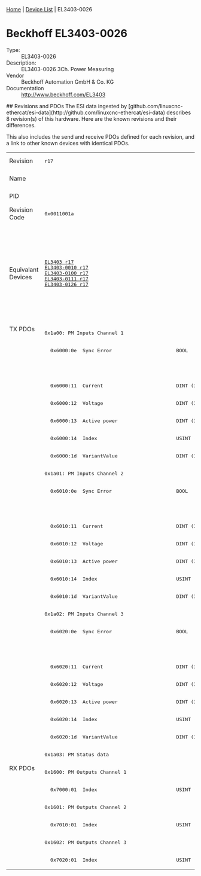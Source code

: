 <div class="nav"><a href="/esi-data">Home</a> | <a href="/esi-data/devices">Device List</a> | EL3403-0026</div>

#  Beckhoff EL3403-0026

<dl>
  <dt>Type:</dt><dd>EL3403-0026</dd>
  <dt>Description:</dt><dd>EL3403-0026 3Ch. Power Measuring</dd>
  <dt>Vendor</dt><dd>Beckhoff Automation GmbH & Co. KG</dd>
  <dt>Documentation</dt><dd><a href="http://www.beckhoff.com/EL3403">http://www.beckhoff.com/EL3403</a></dd>
</dl>
## Revisions and PDOs
The ESI data ingested by [github.com/linuxcnc-ethercat/esi-data](http://github.com/linuxcnc-ethercat/esi-data) describes 8 revision(s) of this hardware.  Here are the known revisions and their differences.

This also includes the send and receive PDOs defined for each revision, and a link to other known devices with identical PDOs.

<table>
<tr >
<td class="first">Revision</td>
<td ><pre>r17</pre></td>
<td ><pre>r18</pre></td>
<td ><pre>r19</pre></td>
<td ><pre>r20</pre></td>
<td ><pre>r21</pre></td>
<td ><pre>r22</pre></td>
<td ><pre>r23</pre></td>
<td ><pre>r24</pre></td>
</tr>
<tr >
<td class="first">Name</td>
<td  colspan=8 align="center"><pre>EL3403-0026 3Ch. Power Measuring</pre></td>
</tr>
<tr >
<td class="first">PID</td>
<td  colspan=8 align="center"><pre>0x0d4b3052</pre></td>
</tr>
<tr >
<td class="first">Revision Code</td>
<td ><pre>0x0011001a</pre></td>
<td ><pre>0x0012001a</pre></td>
<td ><pre>0x0013001a</pre></td>
<td ><pre>0x0014001a</pre></td>
<td ><pre>0x0015001a</pre></td>
<td ><pre>0x0016001a</pre></td>
<td ><pre>0x0017001a</pre></td>
<td ><pre>0x0018001a</pre></td>
</tr>
<tr >
<td class="first">Equivalant Devices</td>
<td ><pre><a href="EL3403">EL3403 r17</a><br/><a href="EL3403-0010">EL3403-0010 r17</a><br/><a href="EL3403-0100">EL3403-0100 r17</a><br/><a href="EL3403-0111">EL3403-0111 r17</a><br/><a href="EL3403-0126">EL3403-0126 r17</a></pre></td>
<td ><pre><a href="EL3403">EL3403 r18</a><br/><a href="EL3403-0010">EL3403-0010 r18</a><br/><a href="EL3403-0100">EL3403-0100 r18</a><br/><a href="EL3403-0111">EL3403-0111 r18</a><br/><a href="EL3403-0126">EL3403-0126 r18</a></pre></td>
<td  colspan=3 align="center"><pre><a href="EL3403">EL3403 r19</a><br/><a href="EL3403">EL3403 r20</a><br/><a href="EL3403">EL3403 r21</a><br/><a href="EL3403-0010">EL3403-0010 r19</a><br/><a href="EL3403-0010">EL3403-0010 r20</a><br/><a href="EL3403-0010">EL3403-0010 r21</a><br/><a href="EL3403-0100">EL3403-0100 r19</a><br/><a href="EL3403-0100">EL3403-0100 r20</a><br/><a href="EL3403-0100">EL3403-0100 r21</a><br/><a href="EL3403-0111">EL3403-0111 r19</a><br/><a href="EL3403-0111">EL3403-0111 r20</a><br/><a href="EL3403-0111">EL3403-0111 r21</a><br/><a href="EL3403-0126">EL3403-0126 r19</a><br/><a href="EL3403-0126">EL3403-0126 r20</a><br/><a href="EL3403-0126">EL3403-0126 r21</a></pre></td>
<td  colspan=3 align="center"><pre><a href="EL3403">EL3403 r22</a><br/><a href="EL3403">EL3403 r23</a><br/><a href="EL3403-0010">EL3403-0010 r22</a><br/><a href="EL3403-0010">EL3403-0010 r23</a><br/><a href="EL3403-0010">EL3403-0010 r24</a><br/><a href="EL3403-0100">EL3403-0100 r22</a><br/><a href="EL3403-0100">EL3403-0100 r23</a><br/><a href="EL3403-0100">EL3403-0100 r24</a><br/><a href="EL3403-0111">EL3403-0111 r22</a><br/><a href="EL3403-0111">EL3403-0111 r23</a><br/><a href="EL3403-0111">EL3403-0111 r24</a><br/><a href="EL3403-0126">EL3403-0126 r22</a><br/><a href="EL3403-0126">EL3403-0126 r23</a><br/><a href="EL3403-0126">EL3403-0126 r24</a><br/><a href="EL3403-0333">EL3403-0333 r23</a><br/><a href="EL3403-0333">EL3403-0333 r24</a></pre></td>
</tr>
<tr class="txpdo pdosection">
<td class="first" rowspan=25 valign=top>TX PDOs</td>
<td colspan=8 align="left"><pre>0x1a00: PM Inputs Channel 1</pre></td>
<td></td>
</tr>
<tr class="txpdo">
<td  colspan=5 align="left"><pre>  0x6000:0e  Sync Error                      BOOL</pre></td>
<td  colspan=3 align="left"></td>
</tr>
<tr class="txpdo">
<td  colspan=5 align="left"></td>
<td  colspan=3 align="left"><pre>  0x6000:10  TxPDO Toggle                    BOOL</pre></td>
</tr>
<tr class="txpdo">
<td  colspan=8 align="left"><pre>  0x6000:11  Current                         DINT (32 bits)</pre></td>
</tr>
<tr class="txpdo">
<td  colspan=8 align="left"><pre>  0x6000:12  Voltage                         DINT (32 bits)</pre></td>
</tr>
<tr class="txpdo">
<td  colspan=8 align="left"><pre>  0x6000:13  Active power                    DINT (32 bits)</pre></td>
</tr>
<tr class="txpdo">
<td  colspan=8 align="left"><pre>  0x6000:14  Index                           USINT (8 bits)</pre></td>
</tr>
<tr class="txpdo">
<td ><pre>  0x6000:1d  VariantValue                    DINT (32 bits)</pre></td>
<td  colspan=7 align="left"><pre>  0x6000:1d  Variant value                   DINT (32 bits)</pre></td>
</tr>
<tr class="txpdo pdosection">
<td  colspan=8 align="left"><pre>0x1a01: PM Inputs Channel 2</pre></td>
</tr>
<tr class="txpdo">
<td  colspan=5 align="left"><pre>  0x6010:0e  Sync Error                      BOOL</pre></td>
<td  colspan=3 align="left"></td>
</tr>
<tr class="txpdo">
<td  colspan=5 align="left"></td>
<td  colspan=3 align="left"><pre>  0x6010:10  TxPDO Toggle                    BOOL</pre></td>
</tr>
<tr class="txpdo">
<td  colspan=8 align="left"><pre>  0x6010:11  Current                         DINT (32 bits)</pre></td>
</tr>
<tr class="txpdo">
<td  colspan=8 align="left"><pre>  0x6010:12  Voltage                         DINT (32 bits)</pre></td>
</tr>
<tr class="txpdo">
<td  colspan=8 align="left"><pre>  0x6010:13  Active power                    DINT (32 bits)</pre></td>
</tr>
<tr class="txpdo">
<td  colspan=8 align="left"><pre>  0x6010:14  Index                           USINT (8 bits)</pre></td>
</tr>
<tr class="txpdo">
<td ><pre>  0x6010:1d  VariantValue                    DINT (32 bits)</pre></td>
<td  colspan=7 align="left"><pre>  0x6010:1d  Variant value                   DINT (32 bits)</pre></td>
</tr>
<tr class="txpdo pdosection">
<td  colspan=8 align="left"><pre>0x1a02: PM Inputs Channel 3</pre></td>
</tr>
<tr class="txpdo">
<td  colspan=5 align="left"><pre>  0x6020:0e  Sync Error                      BOOL</pre></td>
<td  colspan=3 align="left"></td>
</tr>
<tr class="txpdo">
<td  colspan=5 align="left"></td>
<td  colspan=3 align="left"><pre>  0x6020:10  TxPDO Toggle                    BOOL</pre></td>
</tr>
<tr class="txpdo">
<td  colspan=8 align="left"><pre>  0x6020:11  Current                         DINT (32 bits)</pre></td>
</tr>
<tr class="txpdo">
<td  colspan=8 align="left"><pre>  0x6020:12  Voltage                         DINT (32 bits)</pre></td>
</tr>
<tr class="txpdo">
<td  colspan=8 align="left"><pre>  0x6020:13  Active power                    DINT (32 bits)</pre></td>
</tr>
<tr class="txpdo">
<td  colspan=8 align="left"><pre>  0x6020:14  Index                           USINT (8 bits)</pre></td>
</tr>
<tr class="txpdo">
<td ><pre>  0x6020:1d  VariantValue                    DINT (32 bits)</pre></td>
<td  colspan=7 align="left"><pre>  0x6020:1d  Variant value                   DINT (32 bits)</pre></td>
</tr>
<tr class="txpdo pdosection">
<td  colspan=8 align="left"><pre>0x1a03: PM Status data</pre></td>
</tr>
<tr class="rxpdo pdosection">
<td class="first" rowspan=6 valign=top>RX PDOs</td>
<td colspan=8 align="left"><pre>0x1600: PM Outputs Channel 1</pre></td>
<td></td>
</tr>
<tr class="rxpdo">
<td  colspan=8 align="left"><pre>  0x7000:01  Index                           USINT (8 bits)</pre></td>
</tr>
<tr class="rxpdo pdosection">
<td  colspan=8 align="left"><pre>0x1601: PM Outputs Channel 2</pre></td>
</tr>
<tr class="rxpdo">
<td  colspan=8 align="left"><pre>  0x7010:01  Index                           USINT (8 bits)</pre></td>
</tr>
<tr class="rxpdo pdosection">
<td  colspan=8 align="left"><pre>0x1602: PM Outputs Channel 3</pre></td>
</tr>
<tr class="rxpdo">
<td  colspan=8 align="left"><pre>  0x7020:01  Index                           USINT (8 bits)</pre></td>
</tr>
</table>
